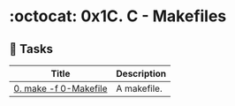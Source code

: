 # :octocat: 0x1C. C - Makefiles

## :metal: Tasks

Title | Description
----- | -----------
[0. make -f 0-Makefile](./0-Makefile) | A makefile.
